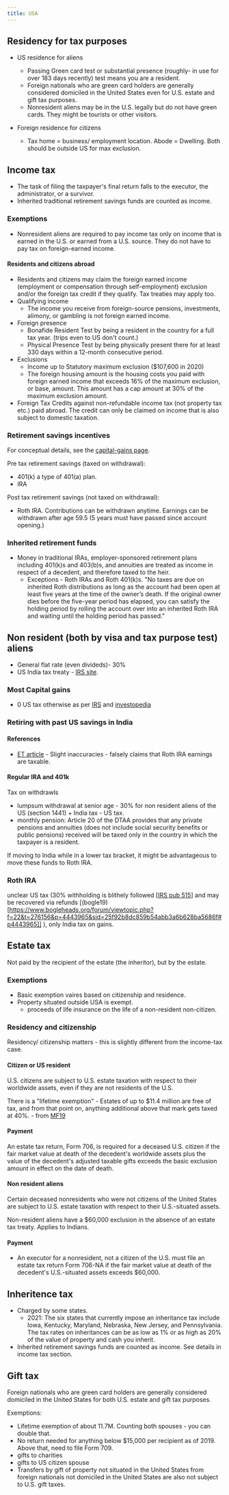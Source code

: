 ```yaml
---
title: USA
---
```


## Residency for tax purposes
- US residence for aliens
  - Passing Green card test or substantial presence (roughly- in use for over 183 days recently) test means you are a resident. 
  - Foreign nationals who are green card holders are generally considered domiciled in the United States even for U.S. estate and gift tax purposes.
  - Nonresident aliens may be in the U.S. legally but do not have green cards. They might be tourists or other visitors.

- Foreign residence for citizens
  - Tax home = business/ employment location. Abode = Dwelling. Both should be outside US for max exclusion.

## Income tax
- The task of filing the taxpayer's final return falls to the executor, the administrator, or a survivor.
- Inherited traditional retirement savings funds are counted as income.

### Exemptions
- Nonresident aliens are required to pay income tax only on income that is earned in the U.S. or earned from a U.S. source. They do not have to pay tax on foreign-earned income.

#### Residents and citizens abroad
- Residents and citizens may claim the foreign earned income (employment or compensation through self-employment) exclusion and/or the foreign tax credit if they qualify. Tax treaties may apply too. 
- Qualifying income
  - The income you receive from foreign-source pensions, investments, alimony, or gambling is not foreign earned income.
- Foreign presence
  - Bonafide Resident Test by being a resident in the country for a full tax year. (trips even to US don't count.)
  - Physical Presence Test by being physically present there for at least 330 days within a 12-month consecutive period.
- Exclusions
  - Income up to Statutory maximum exclusion ($107,600 in 2020)
  - The foreign housing amount is the housing costs you paid with foreign earned income that exceeds 16% of the maximum exclusion, or base, amount. This amount has a cap amount at 30% of the maximum exclusion amount.
- Foreign Tax Credits against non-refundable income tax (not property tax etc.) paid abroad. The credit can only be claimed on income that is also subject to domestic taxation.

### Retirement savings incentives
For conceptual details, see the [capital-gains page](../capital-gains/).

Pre tax retirement savings (taxed on withdrawal):
- 401(k) a type of 401(a) plan.
- IRA

Post tax retirement savings (not taxed on withdrawal):
- Roth IRA. Contributions can be withdrawn anytime. Earnings can be withdrawn after age 59.5 (5 years must have passed since account opening.)

### Inherited retirement funds
- Money in traditional IRAs, employer-sponsored retirement plans including 401(k)s and 403(b)s, and annuities are treated as income in respect of a decedent, and therefore taxed to the heir.
  - Exceptions - Roth IRAs and Roth 401(k)s. "No taxes are due on inherited Roth distributions as long as the account had been open at least five years at the time of the owner’s death. If the original owner dies before the five-year period has elapsed, you can satisfy the holding period by rolling the account over into an inherited Roth IRA and waiting until the holding period has passed."

## Non resident (both by visa and tax purpose test) aliens 
- General flat rate (even divideds)- 30%
 - US India tax treaty - [IRS site](https://www.irs.gov/pub/irs-trty/india.pdf).

### Most Capital gains
- 0 US tax otherwise as per [IRS](https://www.irs.gov/individuals/international-taxpayers/fixed-determinable-annual-periodical-fdap-income) and [investopedia](https://www.investopedia.com/ask/answers/06/nonusresidenttax.asp)

### Retiring with past US savings in India

#### References
- [ET article](https://economictimes.indiatimes.com/nri/returning-to-india/nri-back-in-india-heres-what-to-do-with-your-401k-plans/articleshow/11631199.cms?intenttarget=no) - Slight inaccuracies - falsely claims that Roth IRA earnings are taxable.

#### Regular IRA and 401k
Tax on withdrawls

- lumpsum withdrawal at senior age - 30% for non resident aliens of the US (section 1441) + India tax - US tax.
- monthly pension: Article 20 of the DTAA provides that any private pensions and annuities (does not include social security benefits or public pensions) received will be taxed only in the country in which the taxpayer is a resident.

If moving to India while in a lower tax bracket, it might be advantageous to move these funds to Roth IRA.

### Roth IRA
unclear US tax (30% withholding is blithely followed [[IRS pub 515](https://www.irs.gov/publications/p515#en_US_2013_publink1000224947)] and may be recovered via refunds [(bogle19)[https://www.bogleheads.org/forum/viewtopic.php?f=22&t=276156&p=4443965&sid=25f92b8dc859b54abb3a6b628ba5686f#p4443965]] ), only India tax on gains.

## Estate tax
Not paid by the recipient of the estate (the inheritor), but by the estate. 

### Exemptions
- Basic exemption vaires based on citizenship and residence.
- Property situated outside USA is exempt.
  - proceeds of life insurance on the life of a non-resident non-citizen.

### Residency and citizenship
Residency/ citizenship matters - this is slightly different from the income-tax case.

#### Citizen or US resident
U.S. citizens are subject to U.S. estate taxation with respect to their worldwide assets, even if they are not residents of the U.S.

There is a "lifetime exemption" - Estates of up to $11.4 million are free of tax, and from that point on, anything additional above that mark gets taxed at 40%. - from [MF19](https://www.fool.com/taxes/2019/01/10/2019-estate-tax-rates.aspx)

#### Payment
An estate tax return, Form 706, is required for a deceased U.S. citizen if the fair market value at death of the decedent's worldwide assets plus the value of the decedent's adjusted taxable gifts exceeds the basic exclusion amount in effect on the date of death.

#### Non resident aliens
Certain deceased nonresidents who were not citizens of the United States are subject to U.S. estate taxation with respect to their U.S.-situated assets.

Non-resident aliens have a $60,000 exclusion in the absence of an estate tax treaty. Applies to Indians.

#### Payment
- An executor for a nonresident, not a citizen of the U.S. must file an estate tax return Form 706-NA if the fair market value at death of the decedent's U.S.-situated assets exceeds $60,000.


## Inheritence tax
- Charged by some states.
  - 2021: The six states that currently impose an inheritance tax include Iowa, Kentucky, Maryland, Nebraska, New Jersey, and Pennsylvania. The tax rates on inheritances can be as low as 1% or as high as 20% of the value of property and cash you inherit.
- Inherited retirement savings funds  are counted as income. See details in income tax section.

## Gift tax
Foreign nationals who are green card holders are generally considered domiciled in the United States for both U.S. estate and gift tax purposes.

Exemptions: 

- Lifetime exemption of about 11.7M. Counting both spouses - you can double that.
- No return needed for anything below $15,000 per recipient as of 2019. Above that, need to file Form 709. 
- gifts to charities
- gifts to US citizen spouse
- Transfers by gift of property not situated in the United States from foreign nationals not domiciled in the United States are also not subject to U.S. gift taxes.
